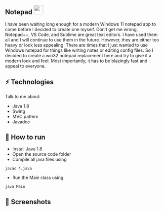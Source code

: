 <h2> Notepad <img src="https://upload.wikimedia.org/wikipedia/commons/thumb/7/71/Notepad_icon.svg/2048px-Notepad_icon.svg.png" width="30px"></h2>



I have been waiting long enough for a modern Windows 11 notepad app to come before I decided to create one myself. Don’t get me wrong, Notepad++, VS Code, and Sublime are great text editors. I have used them all and I will continue to use them in the future. However, they are either too heavy or look less appealing. There are times that I just wanted to use Windows notepad for things like writing notes or editing config files. So I decided to create a win32 notepad replacement here and try to give it a modern look and feel. Most importantly, it has to be blazingly fast and appeal to everyone.
## ⚡ Technologies
Talk to me about:
- Java 1.8
- Swing
- MVC pattern
- Javadoc
## 🚀 How to run
- Install Java 1.8
- Open the source code folder
- Compile all java files using 
```
javac *.java
```
- Run the Main class using 
```
java Main
```
## 👾 Screenshots
